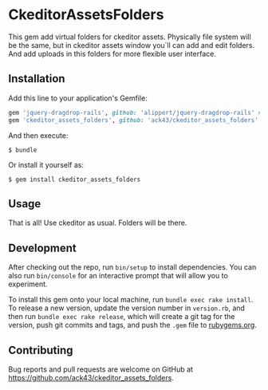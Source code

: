 # CkeditorAssetsFolders

This gem add virtual folders for ckeditor assets.
Physically file system will be the same, but in ckeditor assets window you`ll can add and edit folders.
And add uploads in this folders for more flexible user interface.

## Installation

Add this line to your application's Gemfile:

```ruby
gem 'jquery-dragdrop-rails', github: 'alippert/jquery-dragdrop-rails' # optional: version without railties v3.0 dependencies
gem 'ckeditor_assets_folders', github: 'ack43/ckeditor_assets_folders' #temporary
```

And then execute:

    $ bundle

Or install it yourself as:

    $ gem install ckeditor_assets_folders

## Usage

That is all! Use ckeditor as usual. Folders will be there.

## Development

After checking out the repo, run `bin/setup` to install dependencies. You can also run `bin/console` for an interactive prompt that will allow you to experiment.

To install this gem onto your local machine, run `bundle exec rake install`. To release a new version, update the version number in `version.rb`, and then run `bundle exec rake release`, which will create a git tag for the version, push git commits and tags, and push the `.gem` file to [rubygems.org](https://rubygems.org).

## Contributing

Bug reports and pull requests are welcome on GitHub at https://github.com/ack43/ckeditor_assets_folders.
